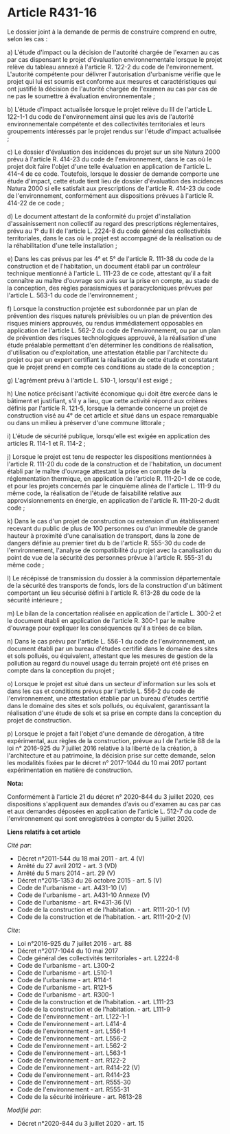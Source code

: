 # Article R431-16

Le dossier joint à la demande de permis de construire comprend en outre, selon les cas :

a) L'étude d'impact ou la décision de l'autorité chargée de l'examen au cas par cas dispensant le projet d'évaluation
environnementale lorsque le projet relève du tableau annexé à l'article R. 122-2 du code de l'environnement. L'autorité
compétente pour délivrer l'autorisation d'urbanisme vérifie que le projet qui lui est soumis est conforme aux mesures et
caractéristiques qui ont justifié la décision de l'autorité chargée de l'examen au cas par cas de ne pas le soumettre à
évaluation environnementale ;

b) L'étude d'impact actualisée lorsque le projet relève du III de l'article L. 122-1-1 du code de l'environnement ainsi que
les avis de l'autorité environnementale compétente et des collectivités territoriales et leurs groupements intéressés par le
projet rendus sur l'étude d'impact actualisée ;

c) Le dossier d'évaluation des incidences du projet sur un site Natura 2000 prévu à l'article R. 414-23 du code de
l'environnement, dans le cas où le projet doit faire l'objet d'une telle évaluation en application de l'article L. 414-4 de
ce code. Toutefois, lorsque le dossier de demande comporte une étude d'impact, cette étude tient lieu de dossier d'évaluation
des incidences Natura 2000 si elle satisfait aux prescriptions de l'article R. 414-23 du code de l'environnement,
conformément aux dispositions prévues à l'article R. 414-22 de ce code ;

d) Le document attestant de la conformité du projet d'installation d'assainissement non collectif au regard des prescriptions
réglementaires, prévu au 1° du III de l'article L. 2224-8 du code général des collectivités territoriales, dans le cas où le
projet est accompagné de la réalisation ou de la réhabilitation d'une telle installation ;

e) Dans les cas prévus par les 4° et 5° de l'article R. 111-38 du code de la construction et de l'habitation, un document
établi par un contrôleur technique mentionné à l'article L. 111-23 de ce code, attestant qu'il a fait connaître au maître
d'ouvrage son avis sur la prise en compte, au stade de la conception, des règles parasismiques et paracycloniques prévues par
l'article L. 563-1 du code de l'environnement ;

f) Lorsque la construction projetée est subordonnée par un plan de prévention des risques naturels prévisibles ou un plan de
prévention des risques miniers approuvés, ou rendus immédiatement opposables en application de l'article L. 562-2 du code de
l'environnement, ou par un plan de prévention des risques technologiques approuvé, à la réalisation d'une étude préalable
permettant d'en déterminer les conditions de réalisation, d'utilisation ou d'exploitation, une attestation établie par
l'architecte du projet ou par un expert certifiant la réalisation de cette étude et constatant que le projet prend en compte
ces conditions au stade de la conception ;

g) L'agrément prévu à l'article L. 510-1, lorsqu'il est exigé ;

h) Une notice précisant l'activité économique qui doit être exercée dans le bâtiment et justifiant, s'il y a lieu, que cette
activité répond aux critères définis par l'article R. 121-5, lorsque la demande concerne un projet de construction visé au 4°
de cet article et situé dans un espace remarquable ou dans un milieu à préserver d'une commune littorale ;

i) L'étude de sécurité publique, lorsqu'elle est exigée en application des articles R. 114-1 et R. 114-2 ;

j) Lorsque le projet est tenu de respecter les dispositions mentionnées à l'article R. 111-20 du code de la construction et
de l'habitation, un document établi par le maître d'ouvrage attestant la prise en compte de la réglementation thermique, en
application de l'article R. 111-20-1 de ce code, et pour les projets concernés par le cinquième alinéa de l'article L. 111-9
du même code, la réalisation de l'étude de faisabilité relative aux approvisionnements en énergie, en application de
l'article R. 111-20-2 dudit code ;

k) Dans le cas d'un projet de construction ou extension d'un établissement recevant du public de plus de 100 personnes ou
d'un immeuble de grande hauteur à proximité d'une canalisation de transport, dans la zone de dangers définie au premier tiret
du b de l'article R. 555-30 du code de l'environnement, l'analyse de compatibilité du projet avec la canalisation du point de
vue de la sécurité des personnes prévue à l'article R. 555-31 du même code ;

l) Le récépissé de transmission du dossier à la commission départementale de la sécurité des transports de fonds, lors de la
construction d'un bâtiment comportant un lieu sécurisé défini à l'article R. 613-28 du code de la sécurité intérieure ;

m) Le bilan de la concertation réalisée en application de l'article L. 300-2 et le document établi en application de
l'article R. 300-1 par le maître d'ouvrage pour expliquer les conséquences qu'il a tirées de ce bilan.

n) Dans le cas prévu par l'article L. 556-1 du code de l'environnement, un document établi par un bureau d'études certifié
dans le domaine des sites et sols pollués, ou équivalent, attestant que les mesures de gestion de la pollution au regard du
nouvel usage du terrain projeté ont été prises en compte dans la conception du projet ;

o) Lorsque le projet est situé dans un secteur d'information sur les sols et dans les cas et conditions prévus par l'article
L. 556-2 du code de l'environnement, une attestation établie par un bureau d'études certifié dans le domaine des sites et
sols pollués, ou équivalent, garantissant la réalisation d'une étude de sols et sa prise en compte dans la conception du
projet de construction.

p) Lorsque le projet a fait l'objet d'une demande de dérogation, à titre expérimental, aux règles de la construction, prévue
au I de l'article 88 de la loi n° 2016-925 du 7 juillet 2016 relative à la liberté de la création, à l'architecture et au
patrimoine, la décision prise sur cette demande, selon les modalités fixées par le décret n° 2017-1044 du 10 mai 2017 portant
expérimentation en matière de construction.

**Nota:**

Conformément à l'article 21 du décret n° 2020-844 du 3 juillet 2020, ces dispositions s'appliquent aux demandes d'avis ou
d'examen au cas par cas et aux demandes déposées en application de l'article L. 512-7 du code de l'environnement qui sont
enregistrées à compter du 5 juillet 2020.

**Liens relatifs à cet article**

_Cité par_:

  - Décret n°2011-544 du 18 mai 2011 - art. 4 (V)
  - Arrêté du 27 avril 2012 - art. 3 (VD)
  - Arrêté du 5 mars 2014 - art. 29 (V)
  - Décret n°2015-1353 du 26 octobre 2015 - art. 5 (V)
  - Code de l'urbanisme - art. A431-10 (V)
  - Code de l'urbanisme - art. A431-10 Annexe (V)
  - Code de l'urbanisme - art. R*431-36 (V)
  - Code de la construction et de l'habitation. - art. R111-20-1 (V)
  - Code de la construction et de l'habitation. - art. R111-20-2 (V)

_Cite_:

  - Loi n°2016-925 du 7 juillet 2016 - art. 88
  - Décret n°2017-1044 du 10 mai 2017
  - Code général des collectivités territoriales - art. L2224-8
  - Code de l'urbanisme - art. L300-2
  - Code de l'urbanisme - art. L510-1
  - Code de l'urbanisme - art. R114-1
  - Code de l'urbanisme - art. R121-5
  - Code de l'urbanisme - art. R300-1
  - Code de la construction et de l'habitation. - art. L111-23
  - Code de la construction et de l'habitation. - art. L111-9
  - Code de l'environnement - art. L122-1-1
  - Code de l'environnement - art. L414-4
  - Code de l'environnement - art. L556-1
  - Code de l'environnement - art. L556-2
  - Code de l'environnement - art. L562-2
  - Code de l'environnement - art. L563-1
  - Code de l'environnement - art. R122-2
  - Code de l'environnement - art. R414-22 (V)
  - Code de l'environnement - art. R414-23
  - Code de l'environnement - art. R555-30
  - Code de l'environnement - art. R555-31
  - Code de la sécurité intérieure - art. R613-28

_Modifié par_:

  - Décret n°2020-844 du 3 juillet 2020 - art. 15
